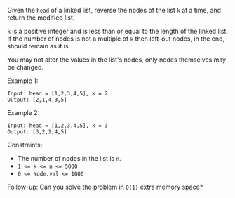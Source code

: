 Given the `head` of a linked list, reverse the nodes of the list `k` at a time, and return the modified list.

`k` is a positive integer and is less than or equal to the length of the linked list. If the number of nodes is not a multiple of `k` then left-out nodes, in the end, should remain as it is.

You may not alter the values in the list's nodes, only nodes themselves may be changed.

Example 1:

```
Input: head = [1,2,3,4,5], k = 2
Output: [2,1,4,3,5]
```

Example 2:

```
Input: head = [1,2,3,4,5], k = 3
Output: [3,2,1,4,5]
```

Constraints:

- The number of nodes in the list is `n`.
- `1 <= k <= n <= 5000`
- `0 <= Node.val <= 1000`

Follow-up: Can you solve the problem in `O(1)` extra memory space?
